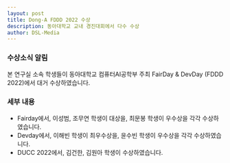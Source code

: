 ```yaml
---
layout: post
title: Dong-A FDDD 2022 수상
description: 동아대학교 교내 경진대회에서 다수 수상
author: DSL-Media
---
```


### 수상소식 알림

본 연구실 소속 학생들이 동아대학교 컴퓨터AI공학부 주최 FairDay & DevDay (FDDD 2022)에서 대거 수상하였습니다.

### 세부 내용

- Fairday에서, 이성범, 조무연 학생이 대상을, 최문봉 학생이 우수상을 각각 수상하였습니다.
- Devday에서, 이해빈 학생이 최우수상을, 윤수빈 학생이 우수상을 각각 수상하였습니다.
- DUCC 2022에서, 김건한, 김원아 학생이 수상하였습니다.
